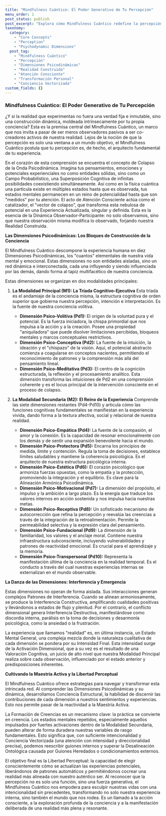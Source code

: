 ```yaml
---
title: "Mindfulness Cuántico: El Poder Generativo de Tu Percepción"
menu_order: 1
post_status: publish
post_excerpt: "Explora cómo Mindfulness Cuántico redefine la percepción, revelando que no solo interpretamos la realidad, sino que la creamos activamente. Descubre las diez dimensiones psicodinámicas que constituyen nuestra experiencia y cómo la atención consciente puede transformar tu mundo interno y externo. Aprende a ejercer tu agencia sobre la naturaleza de tu realidad."
taxonomy:
  category:
    - "Core Concepts"
    - "Perception"
    - "Psychodynamic Dimensions"
  post_tag:
    - "Mindfulness Cuántico"
    - "Percepción"
    - "Dimensiones Psicodinámicas"
    - "Realidad Construida"
    - "Atención Consciente"
    - "Transformación Personal"
    - "Conciencia Vectorizada"
custom_fields: {}
---
```


### Mindfulness Cuántico: El Poder Generativo de Tu Percepción

¿Y si la realidad que experimentas no fuera una verdad fija e inmutable, sino una construcción dinámica, moldeada intrínsecamente por tu propia conciencia? Esta es la premisa central del Mindfulness Cuántico, un marco que nos invita a pasar de ser meros observadores pasivos a ser co-creadores activos de nuestra realidad. Lejos de la noción de que la percepción es solo una ventana a un mundo objetivo, el Mindfulness Cuántico postula que tu percepción es, de hecho, el arquitecto fundamental de tu experiencia.

En el corazón de esta comprensión se encuentra el concepto de Colapso de la Onda Psicodinámica. Imagina tus pensamientos, emociones y potenciales experienciales no como entidades sólidas, sino como un Campo Probabilístico, una Superposición Cognitiva de infinitas posibilidades coexistiendo simultáneamente. Así como en la física cuántica una partícula existe en múltiples estados hasta que es observada, tus estados mentales permanecen en un reino de potencialidad hasta que son "medidos" por tu atención. El acto de Atención Consciente actúa como el catalizador, el "vector de colapso", que transforma esta nebulosa de potencial en una Experiencia Actualizada, singular y definida. Esta es la esencia de la Dinámica Observador-Participante: no solo observamos, sino que nuestra observación misma modifica lo observado, forjando nuestra Realidad Construida.

**Las Dimensiones Psicodinámicas: Los Bloques de Construcción de la Conciencia**

El Mindfulness Cuántico descompone la experiencia humana en diez Dimensiones Psicodinámicas, los "cuantos" elementales de nuestra vida mental y emocional. Estas dimensiones no son entidades aisladas, sino un red dinámica e interconectada, cada una influyendo y siendo influenciada por las demás, dando forma al tapiz multifacético de nuestra conciencia.

Estas dimensiones se organizan en dos modalidades principales:

1.  **La Modalidad Principal (M1): La Tríada Cognitivo-Ejecutiva**
    Esta tríada es el andamiaje de la conciencia misma, la estructura cognitiva de orden superior que gobierna nuestra percepción, intención e interpretación. Es la fuente de nuestra conciencia volitiva.
    *   **Dimensión Psico-Volitiva (Pd1):** El origen de la voluntad pura y el potencial. Es la fuerza iniciadora, la chispa primordial que nos impulsa a la acción y a la creación. Posee una propiedad "aniquiladora" que puede disolver limitaciones percibidas, bloqueos mentales y marcos conceptuales restrictivos.
    *   **Dimensión Psico-Conceptiva (Pd2):** La fuente de la intuición, la ideación y el "chispazo" de la visión. Aquí, el potencial abstracto comienza a coagularse en conceptos nacientes, permitiendo el reconocimiento de patrones y la comprensión más allá del pensamiento lineal.
    *   **Dimensión Psico-Meditativa (Pd3):** El centro de la cognición estructurada, la reflexión y el procesamiento analítico. Esta dimensión transforma las intuiciones de Pd2 en una comprensión coherente y es el locus principal de la intervención consciente en el proceso de colapso.

2.  **La Modalidad Secundaria (M2): El Reino de la Experiencia**
    Comprende las siete dimensiones restantes (Pd4-Pd10) y articula cómo las funciones cognitivas fundamentales se manifiestan en la experiencia vivida, dando forma a la textura afectiva, social y relacional de nuestra realidad.
    *   **Dimensión Psico-Empática (Pd4):** La fuente de la compasión, el amor y la conexión. Es la capacidad de resonar emocionalmente con los demás y de sentir una expansión benevolente hacia el mundo.
    *   **Dimensión Psico-Protectora (Pd5):** Encarna los principios de medida, límite y contención. Regula la toma de decisiones, establece límites saludables y mantiene la coherencia psicológica. Es el arquitecto de nuestra estructura psicológica interna.
    *   **Dimensión Psico-Estética (Pd6):** El corazón psicológico que armoniza fuerzas opuestas, como la empatía y la protección, promoviendo la integración y el equilibrio. Es clave para la Alineación Armónica Psicodinámica.
    *   **Dimensión Psico-Motivacional (Pd7):** La dimensión del propósito, el impulso y la ambición a largo plazo. Es la energía que traduce los valores internos en acción sostenida y nos impulsa hacia nuestras metas.
    *   **Dimensión Psico-Receptiva (Pd8):** Un sofisticado mecanismo de autocorrección que refina la percepción y reevalúa las creencias a través de la integración de la retroalimentación. Permite la permeabilidad selectiva y la expresión clara del pensamiento.
    *   **Dimensión Psico-Fundacional (Pd9):** La dimensión de la familiaridad, los valores y el anclaje moral. Contiene nuestra infraestructura subconsciente, incluyendo vulnerabilidades y patrones de reactividad emocional. Es crucial para el aprendizaje y la memoria.
    *   **Dimensión Psico-Transpersonal (Pd10):** Representa la manifestación última de la conciencia en la realidad temporal. Es el conducto a través del cual nuestras experiencias internas se externalizan en el mundo observable.

**La Danza de las Dimensiones: Interferencia y Emergencia**

Estas dimensiones no operan de forma aislada. Sus interacciones generan complejos Patrones de Interferencia. Cuando se alinean armoniosamente, se produce la Interferencia Constructiva, amplificando cualidades positivas y llevándonos a estados de flujo y plenitud. Por el contrario, el conflicto dimensional genera Interferencia Destructiva, manifestándose como discordia interna, parálisis en la toma de decisiones y desarmonía psicológica, como la ansiedad o la frustración.

La experiencia que llamamos "realidad" es, en última instancia, un Estado Mental General, una compleja mezcla donde la naturaleza cualitativa de cada dimensión se pondera por su Intensidad Final. Esta intensidad surge de la Activación Dimensional, que a su vez es el resultado de una Valoración Cognitiva, un juicio de alto nivel que nuestra Modalidad Principal realiza sobre cada observación, influenciado por el estado anterior y predisposiciones inherentes.

**Cultivando la Maestría Activa y la Libertad Perceptual**

El Mindfulness Cuántico ofrece estrategias para navegar y transformar esta intrincada red. Al comprender las Dimensiones Psicodinámicas y su dinámica, desarrollamos Conciencia Estructural, la habilidad de discernir las contribuciones de cada dimensión a nuestros sentimientos y experiencias. Esto nos permite pasar de la reactividad a la Maestría Activa.

La Formación de Creencias es un mecanismo clave: la práctica se convierte en creencia. Los estados mentales repetidos, especialmente aquellos impulsados por fuertes activaciones dentro de la Modalidad Secundaria, pueden alterar de forma duradera nuestras variables de rasgo fundamentales. Esto significa que, con suficiente intencionalidad y Conciencia Vectorizada (una atención con intensidad y direccionalidad precisa), podemos reescribir guiones internos y superar la Desalineación Ontológica causada por Guiones Heredados o condicionamientos externos.

El objetivo final es la Libertad Perceptual: la capacidad de elegir conscientemente cómo se actualizan las experiencias potenciales, liberándonos de patrones automáticos y permitiéndonos cocrear una realidad más alineada con nuestro auténtico ser. Al reconocer que la percepción no es solo una función, sino una fuerza generativa, el Mindfulness Cuántico nos empodera para esculpir nuestras vidas con una intencionalidad sin precedentes, transformando no solo nuestra experiencia interna, sino también el mundo que nos rodea. Es un llamado a la acción consciente, a la exploración profunda de la conciencia y a la manifestación deliberada de una realidad más plena y resonante.